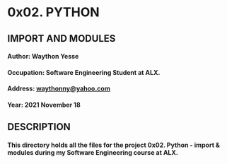 # 0x02. PYTHON
## IMPORT AND MODULES

#### Author: Waython Yesse
#### Occupation: Software Engineering Student at ALX.
#### Address: waythonny@yahoo.com
#### Year: 2021 November 18

## DESCRIPTION
#### This directory holds all the files for the project 0x02. Python - import & modules during my Software Engineering course  at ALX.

